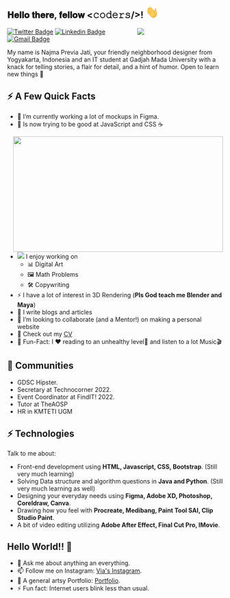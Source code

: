 <h2> 𝐇𝐞𝐥𝐥𝐨 𝐭𝐡𝐞𝐫𝐞, 𝐟𝐞𝐥𝐥𝐨𝐰 <𝚌𝚘𝚍𝚎𝚛𝚜/>! <img src="https://raw.githubusercontent.com/ABSphreak/ABSphreak/master/gifs/Hi.gif" width="30px"></h2>

<img align='right' src='https://user-images.githubusercontent.com/5713670/87202985-820dcb80-c2b6-11ea-9f56-7ec461c497c3.gif' width='200"'>

[![Twitter Badge](https://img.shields.io/badge/-@captainpiyol-1ca0f1?style=flat-square&labelColor=1ca0f1&logo=twitter&logoColor=white&link=https://https://twitter.com/captainpiyol)](https://twitter.com/captainpiyol) [![Linkedin Badge](https://img.shields.io/badge/-najmapreviajati-blue?style=flat-square&logo=Linkedin&logoColor=white&link=https://www.linkedin.com/in/najma-previa-jati-596a721b5/)](https://www.linkedin.com/in/najma-previa-jati-596a721b5/) [![Gmail Badge](https://img.shields.io/badge/-najma.previa@gmail.com-c14438?style=flat-square&logo=Gmail&logoColor=white&link=mailto:najma.previa@gmail.com)](mailto:najma.previa@gmail.com)

My name is Najma Previa Jati, your friendly neighborhood designer from Yogyakarta, Indonesia and an IT student at Gadjah Mada University with a knack for telling stories, a flair for detail, and a hint of humor. Open to learn new things 🎉
## ⚡️ A Few Quick Facts
- 🔭 I’m currently working a lot of mockups in Figma.
- 🌱 Is now trying to be good at JavaScript and CSS ☕
<img width="490" height="270" src="https://media.giphy.com/media/y9XCVEKx02Q3tyHSD5/giphy.gif" align=right>

- <img src="https://media.giphy.com/media/WUlplcMpOCEmTGBtBW/giphy.gif" width="30">  I enjoy working on
  - 📊 Digital Art
  - 🖼 Math Problems
  - 🛠 Copywriting
- ⚡ I have a lot of interest in 3D Rendering (**Pls God teach me Blender and Maya**)
- 📝 I write blogs and articles
- 👯 I’m looking to collaborate (and a Mentor!) on making a personal website
- 📙 Check out my [CV](https://drive.google.com/file/d/1wXhNteN3caaEy6DQ5uh4esCreeDsyApS/view?usp=sharing)
- 🎉 Fun-Fact: I ❤️ reading to an unhealthy level🚀 and listen to a lot Music🎬
## 👯 Communities
* GDSC Hipster.
* Secretary at Technocorner 2022.
* Event Coordinator at FindIT! 2022.
* Tutor at TheAOSP
* HR in KMTETI UGM
## ⚡ Technologies
Talk to me about:
- Front-end development using **HTML, Javascript, CSS, Bootstrap**. (Still very much learning)
- Solving Data structure and algorithm questions in **Java and Python**. (Still very much learning as well)
- Designing your everyday needs using **Figma, Adobe XD, Photoshop, Coreldraw, Canva**.
- Drawing how you feel with **Procreate, Medibang, Paint Tool SAI, Clip Studio Paint**.
- A bit of video editing utilizing **Adobe After Effect, Final Cut Pro, IMovie**.
## Hello World!! 🤔
- 💬 Ask me about anything an everything.
- 📫 Follow me on Instagram: [Via's Instagram](https://www.instagram.com/viajati/).
- 🎯 A general artsy Portfolio: [Portfolio](https://drive.google.com/file/d/14MAtQn9Y8i2TXb5jswk7WsF7H2Jt9bmN/view?usp=sharing).
- ⚡ Fun fact: Internet users blink less than usual.
